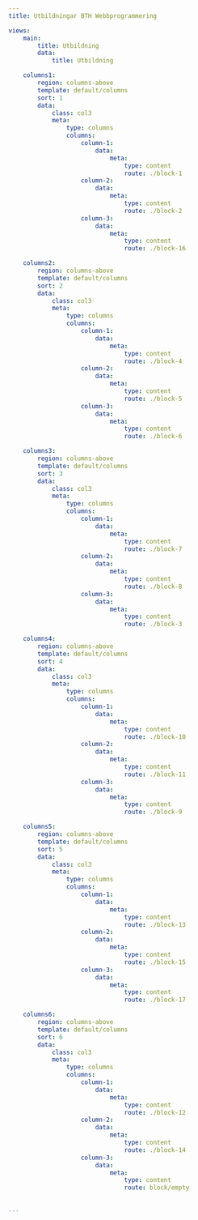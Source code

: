 ```yaml
---
title: Utbildningar BTH Webbprogrammering

views:
    main:
        title: Utbildning
        data:
            title: Utbildning

    columns1:
        region: columns-above
        template: default/columns
        sort: 1
        data:
            class: col3
            meta:
                type: columns
                columns:
                    column-1:
                        data:
                            meta:
                                type: content
                                route: ./block-1
                    column-2:
                        data:
                            meta:
                                type: content
                                route: ./block-2
                    column-3:
                        data:
                            meta:
                                type: content
                                route: ./block-16

    columns2:
        region: columns-above
        template: default/columns
        sort: 2
        data:
            class: col3
            meta:
                type: columns
                columns:
                    column-1:
                        data:
                            meta:
                                type: content
                                route: ./block-4
                    column-2:
                        data:
                            meta:
                                type: content
                                route: ./block-5
                    column-3:
                        data:
                            meta:
                                type: content
                                route: ./block-6

    columns3:
        region: columns-above
        template: default/columns
        sort: 3
        data:
            class: col3
            meta:
                type: columns
                columns:
                    column-1:
                        data:
                            meta:
                                type: content
                                route: ./block-7
                    column-2:
                        data:
                            meta:
                                type: content
                                route: ./block-8
                    column-3:
                        data:
                            meta:
                                type: content
                                route: ./block-3

    columns4:
        region: columns-above
        template: default/columns
        sort: 4
        data:
            class: col3
            meta:
                type: columns
                columns:
                    column-1:
                        data:
                            meta:
                                type: content
                                route: ./block-10
                    column-2:
                        data:
                            meta:
                                type: content
                                route: ./block-11
                    column-3:
                        data:
                            meta:
                                type: content
                                route: ./block-9

    columns5:
        region: columns-above
        template: default/columns
        sort: 5
        data:
            class: col3
            meta:
                type: columns
                columns:
                    column-1:
                        data:
                            meta:
                                type: content
                                route: ./block-13
                    column-2:
                        data:
                            meta:
                                type: content
                                route: ./block-15
                    column-3:
                        data:
                            meta:
                                type: content
                                route: ./block-17

    columns6:
        region: columns-above
        template: default/columns
        sort: 6
        data:
            class: col3
            meta:
                type: columns
                columns:
                    column-1:
                        data:
                            meta:
                                type: content
                                route: ./block-12
                    column-2:
                        data:
                            meta:
                                type: content
                                route: ./block-14
                    column-3:
                        data:
                            meta:
                                type: content
                                route: block/empty


...
```

